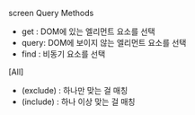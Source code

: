 screen Query Methods

- get : DOM에 있는 엘리먼트 요소를 선택
- query: DOM에 보이지 않는 엘리먼트 요소를 선택
- find : 비동기 요소를 선택

[All]

- (exclude) : 하나만 맞는 걸 매칭
- (include) : 하나 이상 맞는 걸 매칭
